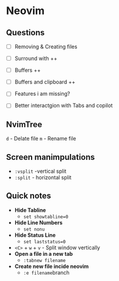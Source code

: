 # Neovim

## Questions

- [ ] Removing & Creating files
- [ ] Surround with         ++  
- [ ] Buffers               ++
- [ ] Buffers and clipboard ++
- [ ] Features i am missing? 
- [ ] Better interactgion with Tabs and copilot


## NvimTree

`d` - Delate file
`m` - Rename file

## Screen manimpulations

- `:vsplit` -vertical split
- `:split` - horizontal split

## Quick notes 

- **Hide Tabline** 
    - `set showtabline=0`
- **Hide Line Numbers**
    - `set nonu`
- **Hide Status Line**
    - `set laststatus=0`
- `<C>` + `w` + `v` - Split window vertically
- **Open a file in a new tab**
    - `:tabnew filename`
- **Create new file incide neovim**
    - `:e filename`branch
